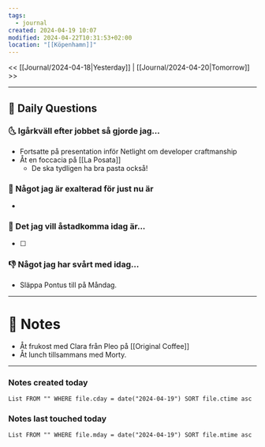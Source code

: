 ```yaml
---
tags:
  - journal
created: 2024-04-19 10:07
modified: 2024-04-22T10:31:53+02:00
location: "[[Köpenhamn]]"
---
```


<< [[Journal/2024-04-18|Yesterday]] | [[Journal/2024-04-20|Tomorrow]] >>

---
## 📅 Daily Questions
### 🌜 Igårkväll efter jobbet så gjorde jag...
- Fortsatte på presentation inför Netlight om developer craftmanship
- Åt en foccacia på [[La Posata]]
	- De ska tydligen ha bra pasta också!

### 🙌 Något jag är exalterad för just nu är
- 

### 🚀 Det jag vill åstadkomma idag är...
- [ ] 

### 👎 Något jag har svårt med idag...
- Släppa Pontus till på Måndag.

---
# 📝 Notes
- Åt frukost med Clara från Pleo på [[Original Coffee]]
- Åt lunch tillsammans med Morty.
---
### Notes created today
```dataview
List FROM "" WHERE file.cday = date("2024-04-19") SORT file.ctime asc
```
### Notes last touched today
```dataview
List FROM "" WHERE file.mday = date("2024-04-19") SORT file.mtime asc
```